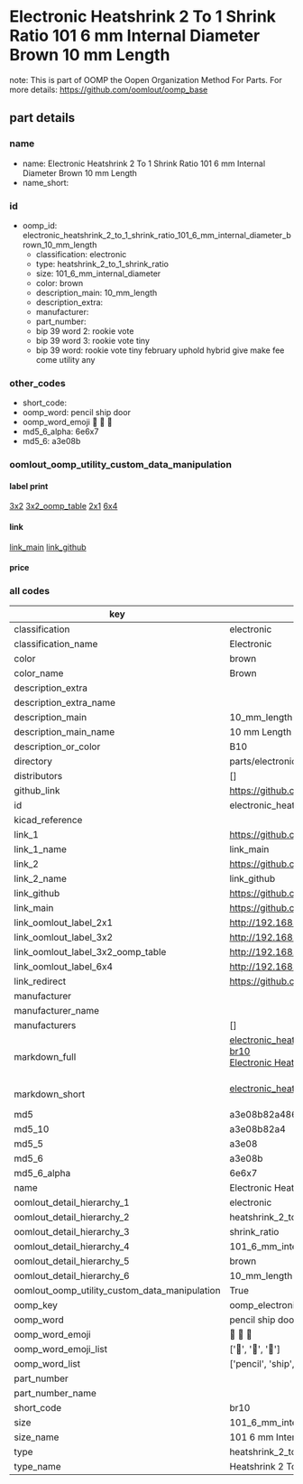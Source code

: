 # Electronic Heatshrink 2 To 1 Shrink Ratio 101 6 mm Internal Diameter Brown 10 mm Length  

note: This is part of OOMP the Oopen Organization Method For Parts. For more details: https://github.com/oomlout/oomp_base

##  part details
  







### name
* name: Electronic Heatshrink 2 To 1 Shrink Ratio 101 6 mm Internal Diameter Brown 10 mm Length
* name_short: 
### id
* oomp_id: electronic_heatshrink_2_to_1_shrink_ratio_101_6_mm_internal_diameter_brown_10_mm_length
  * classification: electronic
  * type: heatshrink_2_to_1_shrink_ratio
  * size: 101_6_mm_internal_diameter
  * color: brown
  * description_main: 10_mm_length
  * description_extra: 
  * manufacturer: 
  * part_number: 
  * bip 39 word 2: rookie vote
  * bip 39 word 3: rookie vote tiny
  * bip 39 word: rookie vote tiny february uphold hybrid give make fee come utility any

### other_codes
* short_code: 
* oomp_word: pencil ship door
* oomp_word_emoji :pencil: :ship: :door:
* md5_6_alpha: 6e6x7
* md5_6: a3e08b






### oomlout_oomp_utility_custom_data_manipulation
#### label print
[3x2](http://192.168.1.245:1112/?label=oomp%206e6x7)
[3x2_oomp_table](http://192.168.1.108:1112/?label=oomp%206e6x7)
[2x1](http://192.168.1.242:1112/?label=oomp%206e6x7)
[6x4](http://192.168.1.55:1112/?label=oomp%206e6x7)    

#### link

[link_main](https://github.com/oomlout/oomlout_oomp_version_1_messy/tree/main/parts/electronic_heatshrink_2_to_1_shrink_ratio_101_6_mm_internal_diameter_brown_10_mm_length) [link_github](https://github.com/oomlout/oomlout_oomp_version_1_messy/tree/main/parts/electronic_heatshrink_2_to_1_shrink_ratio_101_6_mm_internal_diameter_brown_10_mm_length)                             

#### price







### all codes 
| key | value |  
| --- | --- |  
| classification | electronic |  
| classification_name | Electronic |  
| color | brown |  
| color_name | Brown |  
| description_extra |  |  
| description_extra_name |  |  
| description_main | 10_mm_length |  
| description_main_name | 10 mm Length |  
| description_or_color | B10 |  
| directory | parts/electronic_heatshrink_2_to_1_shrink_ratio_101_6_mm_internal_diameter_brown_10_mm_length |  
| distributors | [] |  
| github_link | https://github.com/oomlout/oomlout_oomp_part_src/tree/main/parts/electronic_heatshrink_2_to_1_shrink_ratio_101_6_mm_internal_diameter_brown_10_mm_length |  
| id | electronic_heatshrink_2_to_1_shrink_ratio_101_6_mm_internal_diameter_brown_10_mm_length |  
| kicad_reference |  |  
| link_1 | https://github.com/oomlout/oomlout_oomp_version_1_messy/tree/main/parts/electronic_heatshrink_2_to_1_shrink_ratio_101_6_mm_internal_diameter_brown_10_mm_length |  
| link_1_name | link_main |  
| link_2 | https://github.com/oomlout/oomlout_oomp_version_1_messy/tree/main/parts/electronic_heatshrink_2_to_1_shrink_ratio_101_6_mm_internal_diameter_brown_10_mm_length |  
| link_2_name | link_github |  
| link_github | https://github.com/oomlout/oomlout_oomp_version_1_messy/tree/main/parts/electronic_heatshrink_2_to_1_shrink_ratio_101_6_mm_internal_diameter_brown_10_mm_length |  
| link_main | https://github.com/oomlout/oomlout_oomp_version_1_messy/tree/main/parts/electronic_heatshrink_2_to_1_shrink_ratio_101_6_mm_internal_diameter_brown_10_mm_length |  
| link_oomlout_label_2x1 | http://192.168.1.242:1112/?label=oomp%206e6x7 |  
| link_oomlout_label_3x2 | http://192.168.1.245:1112/?label=oomp%206e6x7 |  
| link_oomlout_label_3x2_oomp_table | http://192.168.1.108:1112/?label=oomp%206e6x7 |  
| link_oomlout_label_6x4 | http://192.168.1.55:1112/?label=oomp%206e6x7 |  
| link_redirect | https://github.com/oomlout/oomlout_oomp_version_1_messy/tree/main/parts/electronic_heatshrink_2_to_1_shrink_ratio_101_6_mm_internal_diameter_brown_10_mm_length |  
| manufacturer |  |  
| manufacturer_name |  |  
| manufacturers | [] |  
| markdown_full | [electronic_heatshrink_2_to_1_shrink_ratio_101_6_mm_internal_diameter_brown_10_mm_length](none)<br>[br10](none)<br>[Electronic Heatshrink 2 To 1 Shrink Ratio 101 6 Mm Internal Diameter Brown 10 Mm Length](none)<br><br> |  
| markdown_short | [electronic_heatshrink_2_to_1_shrink_ratio_101_6_mm_internal_diameter_brown_10_mm_length](none)<br><br> |  
| md5 | a3e08b82a4868c4dc0776545c4fd7dde |  
| md5_10 | a3e08b82a4 |  
| md5_5 | a3e08 |  
| md5_6 | a3e08b |  
| md5_6_alpha | 6e6x7 |  
| name | Electronic Heatshrink 2 To 1 Shrink Ratio 101 6 mm Internal Diameter Brown 10 mm Length |  
| oomlout_detail_hierarchy_1 | electronic |  
| oomlout_detail_hierarchy_2 | heatshrink_2_to_1 |  
| oomlout_detail_hierarchy_3 | shrink_ratio |  
| oomlout_detail_hierarchy_4 | 101_6_mm_internal_diameter |  
| oomlout_detail_hierarchy_5 | brown |  
| oomlout_detail_hierarchy_6 | 10_mm_length |  
| oomlout_oomp_utility_custom_data_manipulation | True |  
| oomp_key | oomp_electronic_heatshrink_2_to_1_shrink_ratio_101_6_mm_internal_diameter_brown_10_mm_length |  
| oomp_word | pencil ship door |  
| oomp_word_emoji | :pencil: :ship: :door: |  
| oomp_word_emoji_list | [':pencil:', ':ship:', ':door:'] |  
| oomp_word_list | ['pencil', 'ship', 'door'] |  
| part_number |  |  
| part_number_name |  |  
| short_code | br10 |  
| size | 101_6_mm_internal_diameter |  
| size_name | 101 6 mm Internal Diameter |  
| type | heatshrink_2_to_1_shrink_ratio |  
| type_name | Heatshrink 2 To 1 Shrink Ratio |  
